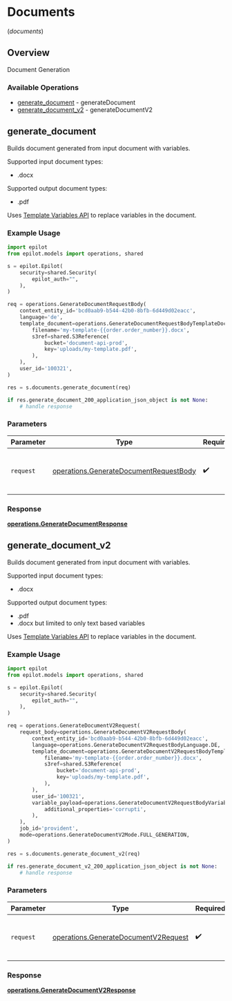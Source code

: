 # Documents
(*documents*)

## Overview

Document Generation

### Available Operations

* [generate_document](#generate_document) - generateDocument
* [generate_document_v2](#generate_document_v2) - generateDocumentV2

## generate_document

Builds document generated from input document with variables.

Supported input document types:
- .docx

Supported output document types:
- .pdf

Uses [Template Variables API](https://docs.epilot.io/api/template-variables) to replace variables in the document.


### Example Usage

```python
import epilot
from epilot.models import operations, shared

s = epilot.Epilot(
    security=shared.Security(
        epilot_auth="",
    ),
)

req = operations.GenerateDocumentRequestBody(
    context_entity_id='bcd0aab9-b544-42b0-8bfb-6d449d02eacc',
    language='de',
    template_document=operations.GenerateDocumentRequestBodyTemplateDocument(
        filename='my-template-{{order.order_number}}.docx',
        s3ref=shared.S3Reference(
            bucket='document-api-prod',
            key='uploads/my-template.pdf',
        ),
    ),
    user_id='100321',
)

res = s.documents.generate_document(req)

if res.generate_document_200_application_json_object is not None:
    # handle response
```

### Parameters

| Parameter                                                                                        | Type                                                                                             | Required                                                                                         | Description                                                                                      |
| ------------------------------------------------------------------------------------------------ | ------------------------------------------------------------------------------------------------ | ------------------------------------------------------------------------------------------------ | ------------------------------------------------------------------------------------------------ |
| `request`                                                                                        | [operations.GenerateDocumentRequestBody](../../models/operations/generatedocumentrequestbody.md) | :heavy_check_mark:                                                                               | The request object to use for the request.                                                       |


### Response

**[operations.GenerateDocumentResponse](../../models/operations/generatedocumentresponse.md)**


## generate_document_v2

Builds document generated from input document with variables.

Supported input document types:
- .docx

Supported output document types:
- .pdf
- .docx but limited to only text based variables

Uses [Template Variables API](https://docs.epilot.io/api/template-variables) to replace variables in the document.


### Example Usage

```python
import epilot
from epilot.models import operations, shared

s = epilot.Epilot(
    security=shared.Security(
        epilot_auth="",
    ),
)

req = operations.GenerateDocumentV2Request(
    request_body=operations.GenerateDocumentV2RequestBody(
        context_entity_id='bcd0aab9-b544-42b0-8bfb-6d449d02eacc',
        language=operations.GenerateDocumentV2RequestBodyLanguage.DE,
        template_document=operations.GenerateDocumentV2RequestBodyTemplateDocument(
            filename='my-template-{{order.order_number}}.docx',
            s3ref=shared.S3Reference(
                bucket='document-api-prod',
                key='uploads/my-template.pdf',
            ),
        ),
        user_id='100321',
        variable_payload=operations.GenerateDocumentV2RequestBodyVariablePayload(
            additional_properties='corrupti',
        ),
    ),
    job_id='provident',
    mode=operations.GenerateDocumentV2Mode.FULL_GENERATION,
)

res = s.documents.generate_document_v2(req)

if res.generate_document_v2_200_application_json_object is not None:
    # handle response
```

### Parameters

| Parameter                                                                                    | Type                                                                                         | Required                                                                                     | Description                                                                                  |
| -------------------------------------------------------------------------------------------- | -------------------------------------------------------------------------------------------- | -------------------------------------------------------------------------------------------- | -------------------------------------------------------------------------------------------- |
| `request`                                                                                    | [operations.GenerateDocumentV2Request](../../models/operations/generatedocumentv2request.md) | :heavy_check_mark:                                                                           | The request object to use for the request.                                                   |


### Response

**[operations.GenerateDocumentV2Response](../../models/operations/generatedocumentv2response.md)**


